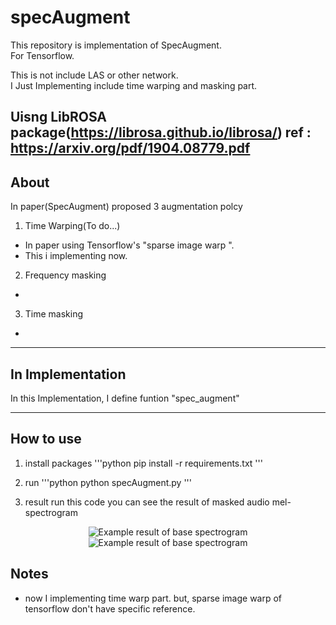 # specAugment
This repository is implementation of SpecAugment.  
For Tensorflow.

This is not include LAS or other network.  
I Just Implementing include time warping and masking part.  

Uisng LibROSA package(https://librosa.github.io/librosa/)
ref : https://arxiv.org/pdf/1904.08779.pdf
---
## About
In paper(SpecAugment) proposed 3 augmentation polcy

1. Time Warping(To do...)
- In paper using Tensorflow's "sparse image warp ". 
- This i implementing now.

2. Frequency masking
- 

3. Time masking
- 

---
## In Implementation
In this Implementation, I define funtion "spec_augment"


---
## How to use
1. install packages
'''python
 pip install -r requirements.txt
'''

2. run 
'''python
python specAugment.py
'''

3. result
run this code you can see the result of masked audio mel-spectrogram

<p align="center">
  <img src="https://github.com/shelling203/specAugment/images/Figure_1.png" alt="Example result of base spectrogram"/>
  <img src="https://github.com/shelling203/specAugment/images/Figure_2.png" alt="Example result of base spectrogram"/>
</p> 


## Notes
- now I implementing time warp part. but, sparse image warp of tensorflow don't have specific reference.